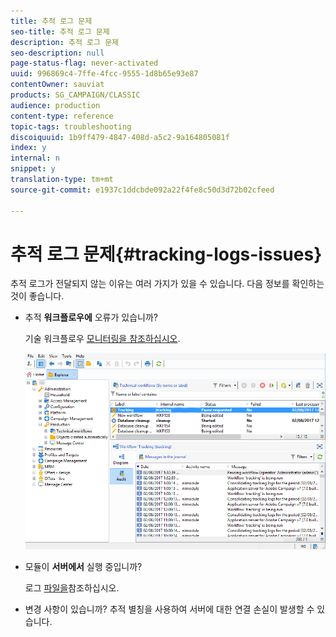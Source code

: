 ```yaml
---
title: 추적 로그 문제
seo-title: 추적 로그 문제
description: 추적 로그 문제
seo-description: null
page-status-flag: never-activated
uuid: 996869c4-7ffe-4fcc-9555-1d8b65e93e87
contentOwner: sauviat
products: SG_CAMPAIGN/CLASSIC
audience: production
content-type: reference
topic-tags: troubleshooting
discoiquuid: 1b9ff479-4847-408d-a5c2-9a164805081f
index: y
internal: n
snippet: y
translation-type: tm+mt
source-git-commit: e1937c1ddcbde092a22f4fe8c50d3d72b02cfeed

---
```



# 추적 로그 문제{#tracking-logs-issues}

추적 로그가 전달되지 않는 이유는 여러 가지가 있을 수 있습니다. 다음 정보를 확인하는 것이 좋습니다.

* 추적 **워크플로우에** 오류가 있습니까?

   기술 워크플로우 [모니터링을 참조하십시오](../../workflow/using/monitoring-technical-workflows.md).

   ![](assets/tracking_scheduled_task.png)

* 모듈이 **서버에서** 실행 중입니까?

   로그 [파일을](../../production/using/log-files.md)참조하십시오.

* 변경 사항이 있습니까? 추적 별칭을 사용하여 서버에 대한 연결 손실이 발생할 수 있습니다.

